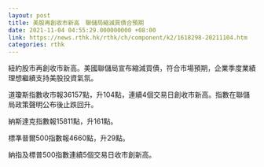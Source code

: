 ```yaml
---
layout: post
title: 美股再創收市新高　聯儲局縮減買債合預期
date: 2021-11-04 04:55:29.000000000 +08:00
link: https://news.rthk.hk/rthk/ch/component/k2/1618298-20211104.htm
categories: rthk
---
```


紐約股市再創收市新高。美國聯儲局宣布縮減買債，符合市場預期，企業季度業績理想繼續支持美股投資氣氛。

道瓊斯指數收市報36157點，升104點，連續4個交易日創收市新高。指數在聯儲局政策聲明公布後止跌回升。

納斯達克指數報15811點，升161點。

標準普爾500指數報4660點，升29點。

納指及標普500指數連續5個交易日收市創新高。
